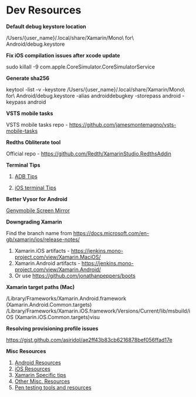 
# Dev Resources

**Default debug keystore location**

/Users/{user_name}/.local/share/Xamarin/Mono\ for\ Android/debug.keystore

**Fix iOS compilation issues after xcode update**

sudo killall -9 com.apple.CoreSimulator.CoreSimulatorService

**Generate sha256**

keytool -list -v -keystore /Users/{user_name}/.local/share/Xamarin/Mono\ for\ Android/debug.keystore -alias androiddebugkey -storepass android -keypass android

**VSTS mobile tasks**

VSTS mobile tasks repo - <https://github.com/jamesmontemagno/vsts-mobile-tasks>

**Redths Obliterate tool**

Official repo - <https://github.com/Redth/XamarinStudio.RedthsAddin>

**Terminal Tips**

1. [ADB Tips](AdbTips.md)

2. [iOS terminal Tips](iOSTips.md)

**Better Vysor for Android**

[Genymobile Screen Mirror](https://github.com/Genymobile/scrcpy)

**Downgrading Xamarin**

Find the branch name from <https://docs.microsoft.com/en-gb/xamarin/ios/release-notes/>
1. Xamarin.iOS artifacts - <https://jenkins.mono-project.com/view/Xamarin.MaciOS/>
2. Xamarin.Android artifacts - <https://jenkins.mono-project.com/view/Xamarin.Android/>
3. Or use https://github.com/jonathanpeppers/boots

**Xamarin target paths (Mac)**

/Library/Frameworks/Xamarin.Android.framework (Xamarin.Android.Common.targets)
/Library/Frameworks/Xamarin.iOS.framework/Versions/Current/lib/msbuild/iOS (Xamarin.iOS.Common.targets)visu

**Resolving provisioning profile issues**

<https://gist.github.com/asiridol/ae2ff43b83cb6216878bef056ffad17e>

**Misc Resources**
1. [Android Resources](AndroidTuts.md)
1. [iOS Resources](iOsTuts.md)
1. [Xamarin Specific tips](CrossPlatform.md)
1. [Other Misc. Resources](OtherTuts.md)
1. [Pen testing tools and resources](PenTest.md)
